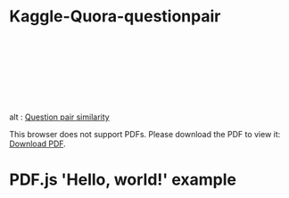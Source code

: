 # Kaggle-Quora-questionpair

<object data="https://github.com/quang2705/Kaggle-Quora-questionpair/blob/master/Question_pair_similarity.pdf" type="application/pdf" width="300" height="200">
  alt : <a href="https://github.com/quang2705/Kaggle-Quora-questionpair/blob/master/Question_pair_similarity.pdf">Question pair similarity</a>
</object>


<object data="https://github.com/quang2705/Kaggle-Quora-questionpair/blob/master/Question_pair_similarity.pdf" type="application/pdf" width="700px" height="700px">
    <embed src="https://github.com/quang2705/Kaggle-Quora-questionpair/blob/master/Question_pair_similarity.pdf">
        <p>This browser does not support PDFs. Please download the PDF to view it: <a href="https://github.com/quang2705/Kaggle-Quora-questionpair/blob/master/Question_pair_similarity.pdf">Download PDF</a>.</p>
    </embed>
</object>

<script src="//mozilla.github.io/pdf.js/build/pdf.js"></script>

<h1>PDF.js 'Hello, world!' example</h1>

<canvas id="the-canvas"></canvas>
